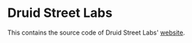 # Druid Street Labs

This contains the source code of Druid Street Labs' [website](https://druidstreetlabs.dev).
